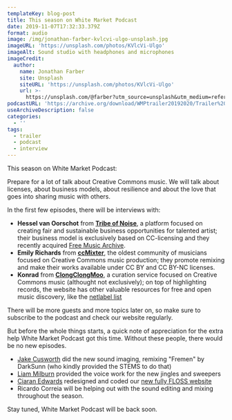 ```yaml
---
templateKey: blog-post
title: This season on White Market Podcast
date: 2019-11-07T17:32:33.379Z
format: audio
image: /img/jonathan-farber-kvlcvi-ulgo-unsplash.jpg
imageURL: 'https://unsplash.com/photos/KVlcVi-Ulgo'
imageAlt: Sound studio with headphones and microphones
imageCredit:
  author:
    name: Jonathan Farber
    site: Unsplash
    siteURL: 'https://unsplash.com/photos/KVlcVi-Ulgo'
    url: >-
      https://unsplash.com/@farber?utm_source=unsplash&utm_medium=referral&utm_content=creditCopyText
podcastURL: 'https://archive.org/download/WMPtrailer20192020/Trailer%202019-2020.mp3'
useArchiveDescription: false
categories:
  - ''
tags:
  - trailer
  - podcast
  - interview
---
```

This season on White Market Podcast:

Prepare for a lot of talk about Creative Commons music. We will talk about licenses, about business models, about resilience and about the love that goes into sharing music with others.

In the first few episodes, there will be interviews with:
- **Hessel van Oorschot** from **[Tribe of Noise](https://www.tribeofnoise.com/)**, a platform focused on creating fair and sustainable business opportunities for talented artist; their business model is exclusively based on CC-licensing and they recently acquired [Free Music Archive](https://freemusicarchive.org/).
- **Emily Richards** from **[ccMixter](http://ccmixter.org/)**, the oldest community of musicians focused on Creative Commons music production; they promote remixing and make their works available under CC BY and CC BY-NC licenses.
- **Konrad** from **[ClongClongMoo](https://www.clongclongmoo.org/)**, a curation service focused on Creative Commons music (althought not exclusively); on top of highlighting records, the website has other valuable resources for free and open music discovery, like the [netlabel list](https://www.clongclongmoo.org/labels/) 

There will be more guests and more topics later on, so make sure to subscribe to the podcast and check our website regularly.

But before the whole things starts, a quick note of appreciation for the extra help White Market Podcast got this time. Without these people, there would be no new episodes.

- [Jake Cusworth](https://twitter.com/jakeyaaas) did the new sound imaging, remixing "Fremen" by DarkSunn (who kindly provided the STEMS to do that) 
- [Liam Milburn](https://twitter.com/JarvisMilburn) provided the voice work for the new jingles and sweepers
- [Ciaran Edwards](https://ciaran.codes/) redesigned and coded our [new fully FLOSS website](https://github.com/WhiteMarketPodcast/wmp-site)
- Ricardo Correia will be helping out with the sound editing and mixing throughout the season.

Stay tuned, White Market Podcast will be back soon.
